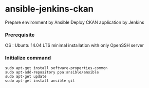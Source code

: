 # ansible-jenkins-ckan
Prepare environment by Ansible Deploy CKAN application by Jenkins

### Prerequisite
OS : Ubuntu 14.04 LTS minimal installation with only OpenSSH server

### Initialize command
```
sudo apt-get install software-properties-common
sudo apt-add-repository ppa:ansible/ansible
sudo apt-get update
sudo apt-get install ansible git
```
